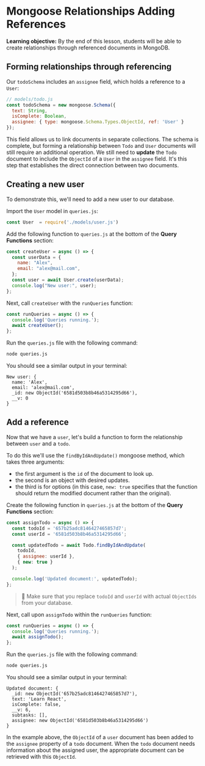 <h1>
  <span class="headline">Mongoose Relationships</span>
  <span class="subhead">Adding References</span>
</h1>

**Learning objective:** By the end of this lesson, students will be able to create relationships through referenced documents in MongoDB.

## Forming relationships through referencing

Our `todoSchema` includes an `assignee` field, which holds a reference to a `User`:

```javascript
// models/todo.js
const todoSchema = new mongoose.Schema({
  text: String,
  isComplete: Boolean,
  assignee: { type: mongoose.Schema.Types.ObjectId, ref: 'User' }
});
```

This field allows us to link documents in separate collections. The schema is complete, but forming a relationship between `Todo` and  `User` documents will still require an additional operation. We still need to **update** the `Todo` document to include the `ObjectId` of a `User` in the `assignee` field. It's this step that establishes the direct connection between two documents.

## Creating a new user

To demonstrate this, we'll need to add a new user to our database.

Import the `User` model in `queries.js`:

```javascript
const User  = require('./models/user.js')
```

Add the following function to `queries.js` at the bottom of the **Query Functions** section:

```javascript
const createUser = async () => {
  const userData = {
    name: "Alex",
    email: "alex@mail.com",
  };
  const user = await User.create(userData);
  console.log("New user:", user);
};
```

Next, call `createUser` with the `runQueries` function:

```javascript
const runQueries = async () => {
  console.log('Queries running.');
  await createUser();
};
```

Run the `queries.js` file with the following command:

```bash
node queries.js
```

You should see a similar output in your terminal:

```plaintext
New user: {
  name: 'Alex',
  email: 'alex@mail.com',
  _id: new ObjectId('6581d503b8b46a5314295d66'),
  __v: 0
}
```

## Add a reference

Now that we have a `user`, let's build a function to form the relationship between `user` and a `todo`.

To do this we'll use the `findByIdAndUpdate()` mongoose method, which takes three arguments:

- the first argument is the `id` of the document to look up.
- the second is an object with desired updates.
- the third is for options (in this case, `new: true` specifies that the function should return the modified document rather than the original).

Create the following function in `queries.js` at the bottom of the **Query Functions** section:

```javascript
const assignTodo = async () => {
  const todoId = '657b25adc8146427465857d7';
  const userId = '6581d503b8b46a5314295d66';

  const updatedTodo = await Todo.findByIdAndUpdate(
    todoId,
    { assignee: userId },
    { new: true }
  );

  console.log('Updated document:', updatedTodo);
};
```

> 🚨 Make sure that you replace `todoId` and `userId` with actual `ObjectIds` from your database.

Next, call upon `assignTodo` within the `runQueries` function:

```javascript
const runQueries = async () => {
  console.log('Queries running.');
  await assignTodo();
};
```

Run the `queries.js` file with the following command:

```bash
node queries.js
```

You should see a similar output in your terminal:

```plaintext
Updated document: {
  _id: new ObjectId('657b25adc8146427465857d7'),
  text: 'Learn React',
  isComplete: false,
  __v: 6,
  subtasks: [],
  assignee: new ObjectId('6581d503b8b46a5314295d66')
}
```

In the example above, the `ObjectId` of a `user` document has been added to the `assignee` property of a `todo` document. When the `todo` document needs information about the assigned user, the appropriate document can be retrieved with this `ObjectId`.
